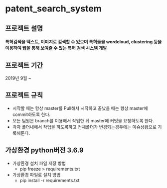 # patent_search_system

## 프로젝트 설명
#### 특허검색을 텍스트, 이미지로 검색할 수 있으며 특허들을 wordcloud, clustering 등을 이용하여 웹을 통해 보여줄 수 있는 특허 검색 시스템 개발

## 프로젝트 기간
2019년 9월 ~ 

## 프로젝트 규칙
- 시작할 때는 항상 master를 Pull해서 시작하고 끝났을 때는 항상 master에 commit하도록 한다.
- 모든 팀원은 branch를 이용해서 작업한 뒤 master에 커밋을 요청하도록 한다.
- 각자 폴더내에서 작업을 하도록하고 전체폴더가 변경되는경우에는 이슈상황으로 기록해둔다.

## 가상환경 python버전 3.6.9
- 가상환경 설치 파일 저장 방법
  - pip freeze > requirements.txt
- 가상환경 파일로 설치 방법
  - pip install -r requirements.txt
